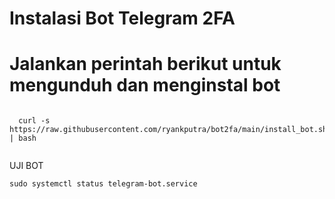 # Instalasi Bot Telegram 2FA



# Jalankan perintah berikut untuk mengunduh dan menginstal bot 
<pre><code>
  curl -s https://raw.githubusercontent.com/ryankputra/bot2fa/main/install_bot.sh | bash
  </code></pre>


UJI BOT
<pre><code>sudo systemctl status telegram-bot.service
</code></pre>
